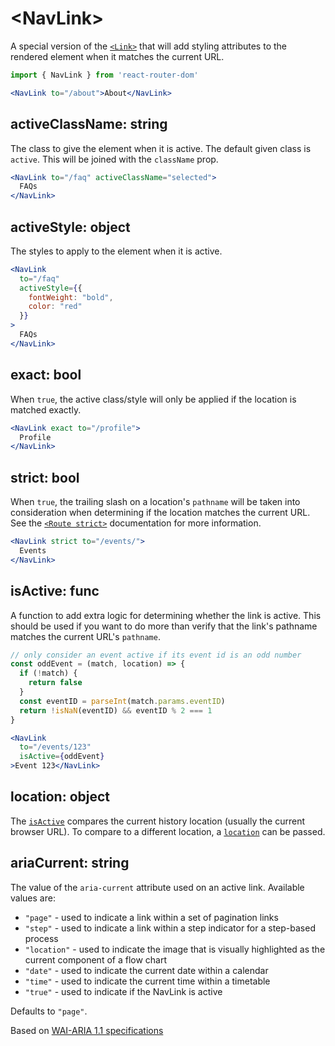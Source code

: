 # &lt;NavLink>

A special version of the [`<Link>`](Link.md) that will add styling attributes to the rendered element when it matches the current URL.

```jsx
import { NavLink } from 'react-router-dom'

<NavLink to="/about">About</NavLink>
```

## activeClassName: string

The class to give the element when it is active. The default given class is `active`. This will be joined with the `className` prop.

```jsx
<NavLink to="/faq" activeClassName="selected">
  FAQs
</NavLink>
```

## activeStyle: object

The styles to apply to the element when it is active.

```jsx
<NavLink
  to="/faq"
  activeStyle={{
    fontWeight: "bold",
    color: "red"
  }}
>
  FAQs
</NavLink>
```

## exact: bool

When `true`, the active class/style will only be applied if the location is matched exactly.

```jsx
<NavLink exact to="/profile">
  Profile
</NavLink>
```

## strict: bool

When `true`, the trailing slash on a location's `pathname` will be taken into consideration when determining if the location matches the current URL. See the [`<Route strict>`](../../../react-router/docs/api/Route.md#strict-bool) documentation for more information.

```jsx
<NavLink strict to="/events/">
  Events
</NavLink>
```

## isActive: func

A function to add extra logic for determining whether the link is active. This should be used if you want to do more than verify that the link's pathname matches the current URL's `pathname`.

```jsx
// only consider an event active if its event id is an odd number
const oddEvent = (match, location) => {
  if (!match) {
    return false
  }
  const eventID = parseInt(match.params.eventID)
  return !isNaN(eventID) && eventID % 2 === 1
}

<NavLink
  to="/events/123"
  isActive={oddEvent}
>Event 123</NavLink>
```

## location: object

The [`isActive`](#isactive-func) compares the current history location (usually the current browser URL).
To compare to a different location, a [`location`](../../../react-router/docs/api/location.md) can be passed.

## ariaCurrent: string

The value of the `aria-current` attribute used on an active link. Available values are:

- `"page"` - used to indicate a link within a set of pagination links
- `"step"` - used to indicate a link within a step indicator for a step-based process
- `"location"` - used to indicate the image that is visually highlighted as the current component of a flow chart
- `"date"` - used to indicate the current date within a calendar
- `"time"` - used to indicate the current time within a timetable
- `"true"` - used to indicate if the NavLink is active

Defaults to `"page"`.

Based on [WAI-ARIA 1.1 specifications](https://www.w3.org/TR/wai-aria-1.1/#aria-current)

